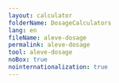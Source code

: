 ```yaml
---
layout: calculator
folderName: DosageCalculators
lang: en
fileName: aleve-dosage
permalink: aleve-dosage
tool: aleve-dosage
noBox: true
nointernationalization: true
---
```

